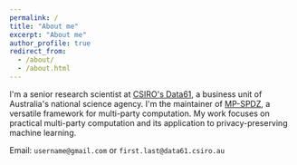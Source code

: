 ```yaml
---
permalink: /
title: "About me"
excerpt: "About me"
author_profile: true
redirect_from: 
  - /about/
  - /about.html
---
```


I'm a senior research scientist at [CSIRO's Data61](https://data61.csiro.au/), a business unit of Australia's national science agency. I'm the maintainer of [MP-SPDZ](https://github.com/data61/MP-SPDZ), a versatile framework for multi-party computation. My work focuses on practical multi-party computation and its application to privacy-preserving machine learning.

Email: `username@gmail.com` or `first.last@data61.csiro.au`
